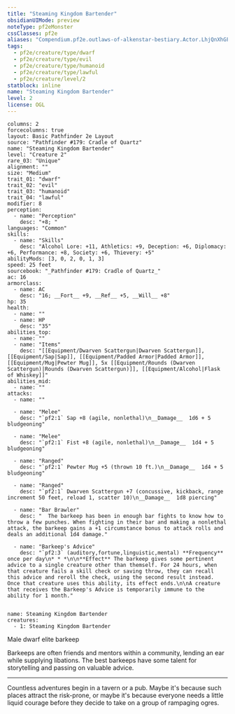 ```yaml
---
title: "Steaming Kingdom Bartender"
obsidianUIMode: preview
noteType: pf2eMonster
cssClasses: pf2e
aliases: "Compendium.pf2e.outlaws-of-alkenstar-bestiary.Actor.LhjQnXhGFWhWVdmg" 
tags:
  - pf2e/creature/type/dwarf
  - pf2e/creature/type/evil
  - pf2e/creature/type/humanoid
  - pf2e/creature/type/lawful
  - pf2e/creature/level/2
statblock: inline
name: "Steaming Kingdom Bartender"
level: 2
license: OGL
---
```


```statblock
columns: 2
forcecolumns: true
layout: Basic Pathfinder 2e Layout
source: "Pathfinder #179: Cradle of Quartz"
name: "Steaming Kingdom Bartender"
level: "Creature 2"
rare_03: "Unique"
alignment: ""
size: "Medium"
trait_01: "dwarf"
trait_02: "evil"
trait_03: "humanoid"
trait_04: "lawful"
modifier: 8
perception:
  - name: "Perception"
    desc: "+8; "
languages: "Common"
skills:
  - name: "Skills"
    desc: "Alcohol Lore: +11, Athletics: +9, Deception: +6, Diplomacy: +6, Performance: +8, Society: +6, Thievery: +5"
abilityMods: [3, 0, 2, 0, 1, 3]
speed: 25 feet
sourcebook: "_Pathfinder #179: Cradle of Quartz_"
ac: 16
armorclass:
  - name: AC
    desc: "16; __Fort__ +9, __Ref__ +5, __Will__ +8"
hp: 35
health:
  - name: ""
  - name: HP
    desc: "35"
abilities_top:
  - name: ""
  - name: "Items"
    desc: "[[Equipment/Dwarven Scattergun|Dwarven Scattergun]], [[Equipment/Sap|Sap]], [[Equipment/Padded Armor|Padded Armor]], [[Equipment/Mug|Pewter Mug]], 5x [[Equipment/Rounds (Dwarven Scattergun)|Rounds (Dwarven Scattergun)]], [[Equipment/Alcohol|Flask of Whiskey]]"
abilities_mid:
  - name: ""
attacks:
  - name: ""

  - name: "Melee"
    desc: "`pf2:1` Sap +8 (agile, nonlethal)\n__Damage__  1d6 + 5 bludgeoning"

  - name: "Melee"
    desc: "`pf2:1` Fist +8 (agile, nonlethal)\n__Damage__  1d4 + 5 bludgeoning"

  - name: "Ranged"
    desc: "`pf2:1` Pewter Mug +5 (thrown 10 ft.)\n__Damage__  1d4 + 5 bludgeoning"

  - name: "Ranged"
    desc: "`pf2:1` Dwarven Scattergun +7 (concussive, kickback, range increment 50 feet, reload 1, scatter 10)\n__Damage__  1d8 piercing"

  - name: "Bar Brawler"
    desc: "  The barkeep has been in enough bar fights to know how to throw a few punches. When fighting in their bar and making a nonlethal attack, the barkeep gains a +1 circumstance bonus to attack rolls and deals an additional 1d4 damage."

  - name: "Barkeep's Advice"
    desc: "`pf2:3` (auditory,fortune,linguistic,mental) **Frequency** once per day\n* * *\n\n**Effect** The barkeep gives some pertinent advice to a single creature other than themself. For 24 hours, when that creature fails a skill check or saving throw, they can recall this advice and reroll the check, using the second result instead. Once that creature uses this ability, its effect ends.\n\nA creature that receives the Barkeep's Advice is temporarily immune to the ability for 1 month."
 
```

```encounter-table
name: Steaming Kingdom Bartender
creatures:
  - 1: Steaming Kingdom Bartender
```


Male dwarf elite barkeep

Barkeeps are often friends and mentors within a community, lending an ear while supplying libations. The best barkeeps have some talent for storytelling and passing on valuable advice.

* * *

Countless adventures begin in a tavern or a pub. Maybe it's because such places attract the risk-prone, or maybe it's because everyone needs a little liquid courage before they decide to take on a group of rampaging ogres.
